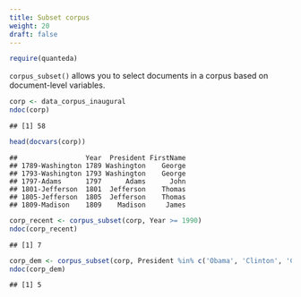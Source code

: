 ```yaml
---
title: Subset corpus
weight: 20
draft: false
---
```



```r
require(quanteda)
```

`corpus_subset()` allows you to select documents in a corpus based on document-level variables.


```r
corp <- data_corpus_inaugural
ndoc(corp)
```

```
## [1] 58
```

```r
head(docvars(corp))
```

```
##                 Year  President FirstName
## 1789-Washington 1789 Washington    George
## 1793-Washington 1793 Washington    George
## 1797-Adams      1797      Adams      John
## 1801-Jefferson  1801  Jefferson    Thomas
## 1805-Jefferson  1805  Jefferson    Thomas
## 1809-Madison    1809    Madison     James
```

```r
corp_recent <- corpus_subset(corp, Year >= 1990)
ndoc(corp_recent)
```

```
## [1] 7
```

```r
corp_dem <- corpus_subset(corp, President %in% c('Obama', 'Clinton', 'Carter'))
ndoc(corp_dem)
```

```
## [1] 5
```

